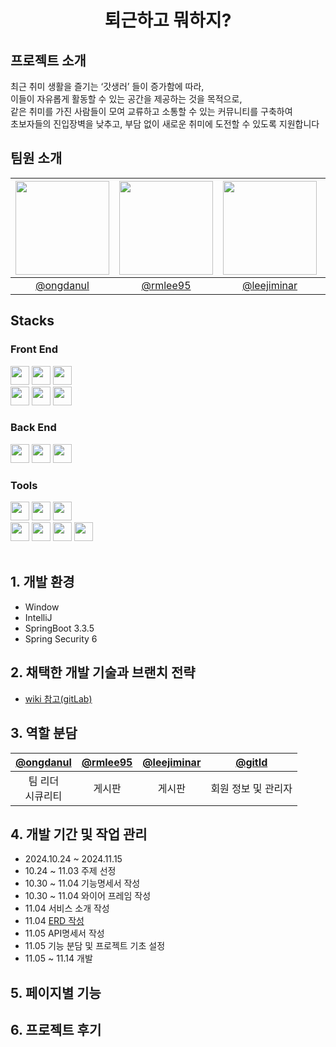 <div align=center>
<h1>퇴근하고 뭐하지?</h1>
</div>

## 프로젝트 소개

최근 취미 생활을 즐기는 ‘갓생러’ 들이 증가함에 따라, <br>
이들이 자유롭게 활동할 수 있는 공간을 제공하는 것을 목적으로, <br>
같은 취미를 가진 사람들이 모여 교류하고 소통할 수 있는 커뮤니티를 구축하여 <br>
초보자들의 진입장벽을 낮추고, 부담 없이 새로운 취미에 도전할 수 있도록 지원합니다

## 팀원 소개

|<img src="https://avatars.githubusercontent.com/u/156433565?v=4" width="150" height="150"/>|<img src="https://avatars.githubusercontent.com/u/183355547?v=4" width="150" height="150"/>|<img src="https://avatars.githubusercontent.com/u/100205358?v=4" width="150" height="150"/>|<img src="https://avatars.githubusercontent.com/u/" width="150" height="150"/>|
|:-:|:-:|:-:|:-:|
|[@ongdanul](https://github.com/ongdanul)|[@rmlee95](https://github.com/rmlee95)|[@leejiminar](https://github.com/leejiminar)|[@gitId](https://github.com/gitId)|

## Stacks
### Front End

<img style = "height: 30px;" src="https://img.shields.io/badge/HTML5-E34F26?style=flat&logo=HTML5&logoColor=white" />
<img style = "height: 30px;" src="https://img.shields.io/badge/CSS3-1572B6?style=flat&logo=CSS3&logoColor=white" />
<img style = "height: 30px;" src="https://img.shields.io/badge/thymeleaf-005F0F?style=flat&logo=thymeleaf&logoColor=white" />
<br>
<img style = "height: 30px;" src="https://img.shields.io/badge/Bootstrap-7952B3?style=flat&logo=Bootstrap&logoColor=white" />
<img style = "height: 30px;" src="https://img.shields.io/badge/JavaScript-F7DF1E?style=flat&logo=JavaScript&logoColor=white" />
<img style = "height: 30px;" src="https://img.shields.io/badge/jQuery-0769AD?style=flat&logo=jQuery&logoColor=white" />
<br>

### Back End
<img style = "height: 30px;" src="https://img.shields.io/badge/Java-007396?style=flat&logo=Conda-Forge&logoColor=white" />
<img style = "height: 30px;" src="https://img.shields.io/badge/Spring-6DB33F?style=flat&logo=Spring&logoColor=white" />
<img style = "height: 30px;" src="https://img.shields.io/badge/MySQL-4479A1?style=flat&logo=MySQL&logoColor=white" />
<br>

### Tools
<img style = "height: 30px;" src="https://img.shields.io/badge/Windows-0078D6?style=flat&logo=windows&logoColor=white"/>
<img style = "height: 30px;" src="https://img.shields.io/badge/IntelliJ_IDEA-000000.svg?style=flat&logo=intellij-idea&logoColor=white"/>
<img style = "height: 30px;" src="https://img.shields.io/badge/Gradle-02303A?style=flat&logo=Gradle&logoColor=white" />
<br>
<img style = "height: 30px;" src="https://img.shields.io/badge/GitHub-181717?style=flat&logo=GitHub&logoColor=white" />
<img style = "height: 30px;" src="https://img.shields.io/badge/Gitlab-FC6D26?style=flat&logo=Gitlab&logoColor=white" />
<img style = "height: 30px;" src="https://img.shields.io/badge/Discord-5865F2?style=flat&logo=discord&logoColor=white" />
<img style = "height: 30px;" src="https://img.shields.io/badge/Notion-000000?style=flat&logo=Notion&logoColor=white" />
<br><br>


## 1. 개발 환경

- Window
- IntelliJ
- SpringBoot 3.3.5
- Spring Security 6
## 2. 채택한 개발 기술과 브랜치 전략

- [wiki 참고(gitLab)](https://kdt-gitlab.elice.io/cloud_track/class_05/web_project1/team06/team06/-/wikis/wiki)

## 3. 역할 분담

| [@ongdanul](https://github.com/gitId) | [@rmlee95](https://github.com/rmlee95) | [@leejiminar](https://github.com/leejiminar) | [@gitId](https://github.com/gitId) |
|:-------------------------------------:|:----------------------------------:|:----------------------------------:|:----------------------------------:|
|      팀 리더<br> 시큐리티       |               게시판              |               게시판               |            회원 정보 및 관리자             |

## 4. 개발 기간 및 작업 관리
- 2024.10.24 ~ 2024.11.15
- 10.24 ~ 11.03 주제 선정
- 10.30 ~ 11.04 기능명세서 작성
- 10.30 ~ 11.04 와이어 프레임 작성
- 11.04 서비스 소개 작성
- 11.04 [ERD 작성](https://www.erdcloud.com/d/cxtmJuNftpxCEy7Nm)
- 11.05 API명세서 작성
- 11.05 기능 분담 및 프로젝트 기초 설정
- 11.05 ~ 11.14 개발

## 5. 페이지별 기능


## 6. 프로젝트 후기
